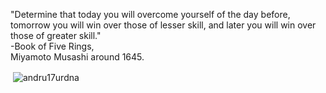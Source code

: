 "Determine that today you will overcome yourself of the day before,  
tomorrow you will win over those of lesser skill, and later you will win over those of greater skill."  
-Book of Five Rings,  
  Miyamoto Musashi around 1645.

<p>&nbsp;<img align="center" src="https://github-readme-stats.vercel.app/api?username=andru17urdna&theme=vue&show_icons=true" alt="andru17urdna" /></p>


<!--
**andru17urdna/andru17urdna** is a ✨ _special_ ✨ repository because its `README.md` (this file) appears on your GitHub profile.

Here are some ideas to get you started:

- 🔭 I’m currently working on ...
- 🌱 I’m currently learning ...
- 👯 I’m looking to collaborate on ...
- 🤔 I’m looking for help with ...
- 💬 Ask me about ...
- 📫 How to reach me: ...
- 😄 Pronouns: ...
- ⚡ Fun fact: ...
-->
